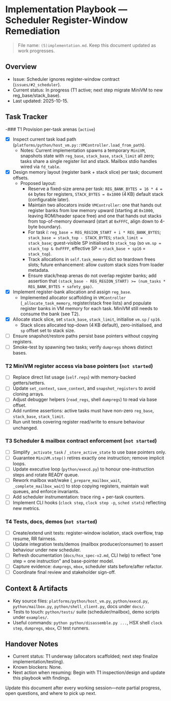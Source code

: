 # Implementation Playbook — Scheduler Register-Window Remediation

> File name: `(5)implementation.md`. Keep this document updated as work progresses.

## Overview
- Issue: Scheduler ignores register-window contract (`issues/#2_scheduler`).
- Current status: In progress (T1 active; next step migrate MiniVM to new reg_base/stack_base).
- Last updated: 2025-10-15.

## Task Tracker

-### T1 Provision per-task arenas (`active`)
- [x] Inspect current task load path (`platforms/python/host_vm.py::VMController.load_from_path`).
  - Notes: Current implementation spawns a temporary `MiniVM`, snapshots state with `reg_base`, `stack_base`, `stack_limit` all zero; tasks share a single register list and stack. Mailbox stdio handles wired via `fd_table`.
- [x] Design memory layout (register bank + stack slice) per task; document offsets.
  - Proposed layout:
    - Reserve a fixed-size arena per task: `REG_BANK_BYTES = 16 * 4 = 64` bytes for registers, `STACK_BYTES = 0x1000` (4 KB) default stack (configurable later).
    - Maintain two allocators inside `VMController`: one that hands out register banks from low memory upward (starting at `0x1000`, leaving ROM/header space free) and one that hands out stacks from top-of-memory downward (start at `0xFFFC`, align down to 4-byte boundary).
    - For task *i*: `reg_base = REG_REGION_START + i * REG_BANK_BYTES`; `stack_base = stack_top - STACK_BYTES`; `stack_limit = stack_base`; guest-visible SP initialised to `stack_top` (so `vm.sp = stack_top & 0xFFFF`, effective SP = `stack_base + sp16` = `stack_top`).
    - Track allocations in `self.task_memory` dict so teardown frees slots; future enhancement: allow custom stack sizes from loader metadata.
    - Ensure stack/heap arenas do not overlap register banks; add assertion that `(stack_base - REG_REGION_START) >= (num_tasks * REG_BANK_BYTES + safety_gap)`.
- [x] Implement register-bank allocation and assign `reg_base`.
  - Implemented allocator scaffolding in `VMController` (`_allocate_task_memory`, register/stack free lists) and populate register banks in VM memory for each task. MiniVM still needs to consume the bank (see T2).
- [x] Allocate stack slice, set `stack_base`, `stack_limit`, initialise `vm.sp` / `sp16`.
  - Stack slices allocated top-down (4 KB default), zero-initialised, and `sp` offset set to stack size.
- [ ] Ensure snapshot/restore paths persist base pointers without copying registers.
- [ ] Smoke-test by spawning two tasks; verify `dumpregs` shows distinct bases.

### T2 MiniVM register access via base pointers (`not started`)
- [ ] Replace direct list usage (`self.regs`) with memory-backed getters/setters.
- [ ] Update `set_context`, `save_context`, and `snapshot_registers` to avoid cloning arrays.
- [ ] Adjust debugger helpers (`read_regs`, shell `dumpregs`) to read via base offset.
- [ ] Add runtime assertions: active tasks must have non-zero `reg_base`, `stack_base`, `stack_limit`.
- [ ] Run unit tests covering register read/write to ensure behaviour unchanged.

### T3 Scheduler & mailbox contract enforcement (`not started`)
- [ ] Simplify `_activate_task` / `_store_active_state` to use base pointers only.
- [ ] Guarantee `MiniVM.step()` retires exactly one instruction; remove implicit loops.
- [ ] Update executive loop (`python/execd.py`) to honour one-instruction steps and rotate READY queue.
- [ ] Rework mailbox wait/wake (`_prepare_mailbox_wait`, `_complete_mailbox_wait`) to stop copying registers, maintain wait queues, and enforce invariants.
- [ ] Add scheduler instrumentation: trace ring + per-task counters.
- [ ] Implement CLI hooks (`clock step`, `clock step -p`, `sched stats`) reflecting new metrics.

### T4 Tests, docs, demos (`not started`)
- [ ] Create/extend unit tests: register-window isolation, stack overflow, trap resume, RR fairness.
- [ ] Update integration tests/demos (mailbox producer/consumer) to assert behaviour under new scheduler.
- [ ] Refresh documentation (`docs/hsx_spec-v2.md`, CLI help) to reflect “one step = one instruction” and base-pointer model.
- [ ] Capture evidence: `dumpregs`, `mbox`, scheduler stats before/after refactor.
- [ ] Coordinate final review and stakeholder sign-off.

## Context & Artifacts
- Key source files: `platforms/python/host_vm.py`, `python/execd.py`, `python/mailbox.py`, `python/shell_client.py`, docs under `docs/`.
- Tests to touch: `python/tests/` suite (scheduler/mailbox), demo scripts under `examples/`.
- Useful commands: `python python/disassemble.py ...`, HSX shell `clock step`, `dumpregs`, `mbox`, CI test runners.

## Handover Notes
- Current status: T1 underway (allocators scaffolded; next step finalize implementation/testing).
- Known blockers: None.
- Next action when resuming: Begin with T1 inspection/design and update this playbook with findings.

Update this document after every working session—note partial progress, open questions, and where to pick up next.

